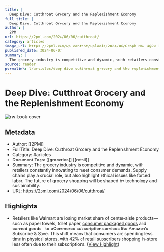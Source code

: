```yaml
---
title: |
  Deep Dive: Cutthroat Grocery and the Replenishment Economy
full_title: |
  Deep Dive: Cutthroat Grocery and the Replenishment Economy
author: |
  2PM
url: https://2pml.com/2024/06/06/cutthroat/
category: articles
image_url: https://2pml.com/wp-content/uploads/2024/06/Graph-No.-4@2x-1.png
published_date: 2024-06-07
summary: |
  The grocery industry is competitive and dynamic, with retailers constantly innovating to meet consumer demands. Supply chains play a crucial role, but also highlight ethical issues like forced labor. The future of grocery shopping will be shaped by technology and sustainability.
source: reader
permalink: l/articles/deep-dive-cutthroat-grocery-and-the-replenishment-economy
---
```

# Deep Dive: Cutthroat Grocery and the Replenishment Economy

![rw-book-cover](https://2pml.com/wp-content/uploads/2024/06/Graph-No.-4@2x-1.png)

## Metadata
- Author: [[2PM]]
- Full Title: Deep Dive: Cutthroat Grocery and the Replenishment Economy
- Category: #articles
- Document Tags: [[groceries]] [[retail]] 
- Summary: The grocery industry is competitive and dynamic, with retailers constantly innovating to meet consumer demands. Supply chains play a crucial role, but also highlight ethical issues like forced labor. The future of grocery shopping will be shaped by technology and sustainability.
- URL: https://2pml.com/2024/06/06/cutthroat/

## Highlights
- Retailers like Walmart are losing market share of center-aisle products—such as paper towels, toilet paper, [consumer packaged goods](https://2pml.com/2024/03/13/cpg/) and canned goods—to eCommerce subscription services like Amazon’s Subscribe & Save. This shift means that consumers are spending less time in physical stores, with 42% of retail subscribers shopping in-store less often due to their subscriptions. ([View Highlight](https://read.readwise.io/read/01j0t7vne5xn4gxzygvtqq1zfv))


